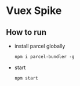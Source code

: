# Vuex Spike

## How to run

- install parcel globally

  `npm i parcel-bundler -g`

- start

  `npm start`
